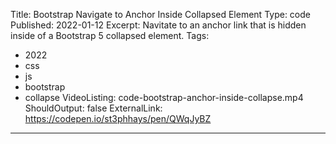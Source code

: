 Title: Bootstrap Navigate to Anchor Inside Collapsed Element
Type: code
Published: 2022-01-12
Excerpt: Navitate to an anchor link that is hidden inside of a Bootstrap 5 collapsed element.
Tags:
- 2022
- css
- js
- bootstrap
- collapse
VideoListing: code-bootstrap-anchor-inside-collapse.mp4
ShouldOutput: false
ExternalLink: https://codepen.io/st3phhays/pen/QWqJyBZ
---